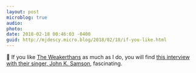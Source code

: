 ```yaml
---
layout: post
microblog: true
audio: 
photo: 
date: 2018-02-18 00:46:03 -0400
guid: http://mjdescy.micro.blog/2018/02/18/if-you-like.html
---
```

🎵 If you like [The Weakerthans](https://itunes.apple.com/us/artist/the-weakerthans/2987439) as much as I do, you will find [this interview with their singer, John K. Samson](https://www.youtube.com/watch?v=iW3buuhnRlU), fascinating.

